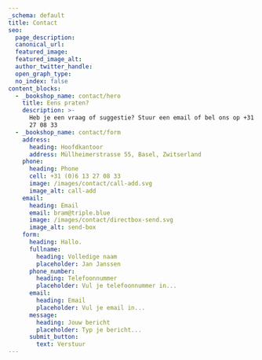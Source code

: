 ```yaml
---
_schema: default
title: Contact
seo:
  page_description:
  canonical_url:
  featured_image:
  featured_image_alt:
  author_twitter_handle:
  open_graph_type:
  no_index: false
content_blocks:
  - _bookshop_name: contact/hero
    title: Eens praten?
    description: >-
      Heb je een vraag of suggestie? Stuur een email of bel ons op +31 (0)6 13
      27 08 33
  - _bookshop_name: contact/form
    address:
      heading: Hoofdkantoor
      address: Müllheimerstrasse 55, Basel, Zwitserland
    phone:
      heading: Phone
      cell: +31 (0)6 13 27 08 33
      image: /images/contact/call-add.svg
      image_alt: call-add
    email:
      heading: Email
      email: bram@triple.blue
      image: /images/contact/directbox-send.svg
      image_alt: send-box
    form:
      heading: Hallo.
      fullname:
        heading: Volledige naam
        placeholder: Jan Janssen
      phone_number:
        heading: Telefoonnummer
        placeholder: Vul je telefoonnummer in...
      email:
        heading: Email
        placeholder: Vul je email in...
      message:
        heading: Jouw bericht
        placeholder: Typ je bericht...
      submit_button:
        text: Verstuur
---
```

